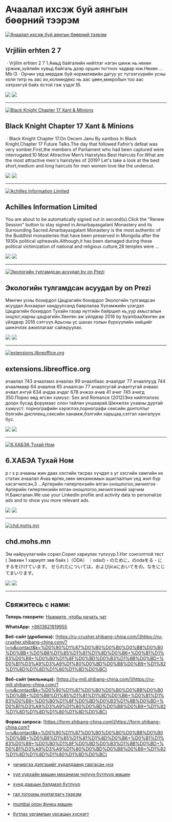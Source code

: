 # Ачаалал ихсэж буй аянгын бөөрний тээрэм

<a href="https://swt.shibang-china.com/?l=ru&img&k=%D0%90%D1%87%D0%B0%D0%B0%D0%BB%D0%B0%D0%BB+%D0%B8%D1%85%D1%81%D1%8D%D0%B6+%D0%B1%D1%83%D0%B9+%D0%B0%D1%8F%D0%BD%D0%B3%D1%8B%D0%BD+%D0%B1%D3%A9%D3%A9%D1%80%D0%BD%D0%B8%D0%B9+%D1%82%D1%8D%D1%8D%D1%80%D1%8D%D0%BC" target="_blank">![Ачаалал ихсэж буй аянгын бөөрний тээрэм](http://static.shibang-china.com/all-800x300/6.jpg)</a>

## Vrjiliin erhten 2 7
&nbsp;&#0183;&#32;Vrjiliin erhten 2 7 1.Амьд байгалийн нийтлэг нэгэн шинж нь нөхөн үржиж,зүйлийн хувьд байгаль дээр оршин тогтнох чадвар юм.Нөхөн …Mb l3&nbsp;&#0183;&#32;Орчин үед мөрдаж буй нормативийн дагуу ус түгээгүүрийн усны коли титр нь аас их,колииндекс нь аас цөөн,микробын тоо аас хэтрэхгүй байх ѐстой гэж үздэг.16.


<a href="https://whatsapp.shibangsoft.com/WhatsApp.php" target="_blank" title="WhatsApp">![](http://static.shibang-china.com/icon/whatsapp.png)</a> <a href="https://swt.shibang-china.com/?l=ru&icon&k=%D0%90%D1%87%D0%B0%D0%B0%D0%BB%D0%B0%D0%BB+%D0%B8%D1%85%D1%81%D1%8D%D0%B6+%D0%B1%D1%83%D0%B9+%D0%B0%D1%8F%D0%BD%D0%B3%D1%8B%D0%BD+%D0%B1%D3%A9%D3%A9%D1%80%D0%BD%D0%B8%D0%B9+%D1%82%D1%8D%D1%8D%D1%80%D1%8D%D0%BC" target="_blank">![](http://static.shibang-china.com/icon/chat-ru.png)</a>

---

<a href="https://swt.shibang-china.com/?l=ru&img&k=%D0%90%D1%87%D0%B0%D0%B0%D0%BB%D0%B0%D0%BB+%D0%B8%D1%85%D1%81%D1%8D%D0%B6+%D0%B1%D1%83%D0%B9+%D0%B0%D1%8F%D0%BD%D0%B3%D1%8B%D0%BD+%D0%B1%D3%A9%D3%A9%D1%80%D0%BD%D0%B8%D0%B9+%D1%82%D1%8D%D1%8D%D1%80%D1%8D%D0%BC" target="_blank">![Black Knight Chapter 17 Xant &amp; Minions](http://static.shibang-china.com/all-800x300/958.jpg)</a>

## Black Knight Chapter 17 Xant &amp; Minions
&nbsp;&#0183;&#32;Black Knight Chapter 17.On Decem Janu By xantbos In Black Knight.Chapter 17 Future Talks.The day that followed Fafnir’s defeat was very somber.First,the members of Parliament who had been captured were interrogated.10 Most Attractive Men’s Hairstyles Best Haircuts For.What are the most attractive men's hairstyles of 2019? Let's take a look at the best short,medium and long haircuts for men women love like the undercut.


<a href="https://whatsapp.shibangsoft.com/WhatsApp.php" target="_blank" title="WhatsApp">![](http://static.shibang-china.com/icon/whatsapp.png)</a> <a href="https://swt.shibang-china.com/?l=ru&icon&k=%D0%90%D1%87%D0%B0%D0%B0%D0%BB%D0%B0%D0%BB+%D0%B8%D1%85%D1%81%D1%8D%D0%B6+%D0%B1%D1%83%D0%B9+%D0%B0%D1%8F%D0%BD%D0%B3%D1%8B%D0%BD+%D0%B1%D3%A9%D3%A9%D1%80%D0%BD%D0%B8%D0%B9+%D1%82%D1%8D%D1%8D%D1%80%D1%8D%D0%BC" target="_blank">![](http://static.shibang-china.com/icon/chat-ru.png)</a>

---

<a href="https://swt.shibang-china.com/?l=ru&img&k=%D0%90%D1%87%D0%B0%D0%B0%D0%BB%D0%B0%D0%BB+%D0%B8%D1%85%D1%81%D1%8D%D0%B6+%D0%B1%D1%83%D0%B9+%D0%B0%D1%8F%D0%BD%D0%B3%D1%8B%D0%BD+%D0%B1%D3%A9%D3%A9%D1%80%D0%BD%D0%B8%D0%B9+%D1%82%D1%8D%D1%8D%D1%80%D1%8D%D0%BC" target="_blank">![Achilles Information Limited](http://static.shibang-china.com/all-800x300/168.jpg)</a>

## Achilles Information Limited
You are about to be automatically signed out in second(s).Click the &quot;Renew Session&quot; button to stay signed in.Amarbayasgalant Monastery and its Surrounding Sacred.Amarbayasgalant Monastery is the most authentic of the Buddhist monasteries that have been preserved in Mongolia after the 1930s political upheavals.Although,it has been damaged during these political victimization of national and religious culture,28 temples were …


<a href="https://whatsapp.shibangsoft.com/WhatsApp.php" target="_blank" title="WhatsApp">![](http://static.shibang-china.com/icon/whatsapp.png)</a> <a href="https://swt.shibang-china.com/?l=ru&icon&k=%D0%90%D1%87%D0%B0%D0%B0%D0%BB%D0%B0%D0%BB+%D0%B8%D1%85%D1%81%D1%8D%D0%B6+%D0%B1%D1%83%D0%B9+%D0%B0%D1%8F%D0%BD%D0%B3%D1%8B%D0%BD+%D0%B1%D3%A9%D3%A9%D1%80%D0%BD%D0%B8%D0%B9+%D1%82%D1%8D%D1%8D%D1%80%D1%8D%D0%BC" target="_blank">![](http://static.shibang-china.com/icon/chat-ru.png)</a>

---

<a href="https://swt.shibang-china.com/?l=ru&img&k=%D0%90%D1%87%D0%B0%D0%B0%D0%BB%D0%B0%D0%BB+%D0%B8%D1%85%D1%81%D1%8D%D0%B6+%D0%B1%D1%83%D0%B9+%D0%B0%D1%8F%D0%BD%D0%B3%D1%8B%D0%BD+%D0%B1%D3%A9%D3%A9%D1%80%D0%BD%D0%B8%D0%B9+%D1%82%D1%8D%D1%8D%D1%80%D1%8D%D0%BC" target="_blank">![Экологийн тулгамдсан асуудал by on Prezi](http://static.shibang-china.com/all-800x300/1473.jpg)</a>

## Экологийн тулгамдсан асуудал by on Prezi
Мөнгөн усны бохирдол Цацрагийн бохирдол Экологийн тулгамдсан асуудал Анхаарал хандуулсанд баярлалаа Хүлэмжийн үзэгдэл Цацрагийн бохирдол Тухайн газар нутгийн байршил нь,уур амьсгалын онцлог,нарны цацрагийн.Хөнгөн аж үйлдвэр 2016 by byambaaХөнгөн аж үйлдвэр 2016 сэтгүүл.Арьсны ус шахах голын бүрхүүлийн хийцийг шинэчлэх ажиллагааг сайжруулах.


<a href="https://whatsapp.shibangsoft.com/WhatsApp.php" target="_blank" title="WhatsApp">![](http://static.shibang-china.com/icon/whatsapp.png)</a> <a href="https://swt.shibang-china.com/?l=ru&icon&k=%D0%90%D1%87%D0%B0%D0%B0%D0%BB%D0%B0%D0%BB+%D0%B8%D1%85%D1%81%D1%8D%D0%B6+%D0%B1%D1%83%D0%B9+%D0%B0%D1%8F%D0%BD%D0%B3%D1%8B%D0%BD+%D0%B1%D3%A9%D3%A9%D1%80%D0%BD%D0%B8%D0%B9+%D1%82%D1%8D%D1%8D%D1%80%D1%8D%D0%BC" target="_blank">![](http://static.shibang-china.com/icon/chat-ru.png)</a>

---

<a href="https://swt.shibang-china.com/?l=ru&img&k=%D0%90%D1%87%D0%B0%D0%B0%D0%BB%D0%B0%D0%BB+%D0%B8%D1%85%D1%81%D1%8D%D0%B6+%D0%B1%D1%83%D0%B9+%D0%B0%D1%8F%D0%BD%D0%B3%D1%8B%D0%BD+%D0%B1%D3%A9%D3%A9%D1%80%D0%BD%D0%B8%D0%B9+%D1%82%D1%8D%D1%8D%D1%80%D1%8D%D0%BC" target="_blank">![extensions.libreoffice.org](http://static.shibang-china.com/all-800x300/1260.jpg)</a>

## extensions.libreoffice.org
ачаалал 743 ачааламз ачаалах 99 ачаалбаас ачаалдаг 77 ачааллууд 744 ачаалмаар 64 ачаална 65 ачаалсан 77 ачаалсугай ачаалтугай ачваас ачвал ачгүй 634 ачдаа ачдаг 678 ачжээ ачив 41 ачиг 745 ачигд 350.Порно өөд өгсөн хүмүүс: Sex and Romance (2012)Энэ нийтлэлээс доорх бусад форумаас олон тайлан уншаарай.Шинжлэх ухааны дуртай хүмүүст: порнографийн хэрэглээ,порнографи сексийн донтолтыг бэлгийн дисплекц,сексийн ханамж,бэлгийн харьцаа,сэтгэл хангалуун бус.


<a href="https://whatsapp.shibangsoft.com/WhatsApp.php" target="_blank" title="WhatsApp">![](http://static.shibang-china.com/icon/whatsapp.png)</a> <a href="https://swt.shibang-china.com/?l=ru&icon&k=%D0%90%D1%87%D0%B0%D0%B0%D0%BB%D0%B0%D0%BB+%D0%B8%D1%85%D1%81%D1%8D%D0%B6+%D0%B1%D1%83%D0%B9+%D0%B0%D1%8F%D0%BD%D0%B3%D1%8B%D0%BD+%D0%B1%D3%A9%D3%A9%D1%80%D0%BD%D0%B8%D0%B9+%D1%82%D1%8D%D1%8D%D1%80%D1%8D%D0%BC" target="_blank">![](http://static.shibang-china.com/icon/chat-ru.png)</a>

---

<a href="https://swt.shibang-china.com/?l=ru&img&k=%D0%90%D1%87%D0%B0%D0%B0%D0%BB%D0%B0%D0%BB+%D0%B8%D1%85%D1%81%D1%8D%D0%B6+%D0%B1%D1%83%D0%B9+%D0%B0%D1%8F%D0%BD%D0%B3%D1%8B%D0%BD+%D0%B1%D3%A9%D3%A9%D1%80%D0%BD%D0%B8%D0%B9+%D1%82%D1%8D%D1%8D%D1%80%D1%8D%D0%BC" target="_blank">![6.ХАБЭА Тухай Ном](http://static.shibang-china.com/all-800x300/519.jpg)</a>

## 6.ХАБЭА Тухай Ном
p r s p ачааны жин даах хэсгийн тасрах хүчдэл s уг хэсгийн хамгийн их статик ачаалал Ачаа өргөх,зөөх механизмын ашиглалтын үед жил бүр хэсэгчилсэн,3 …Артерийн гипертензийн ялган оношлогоо,эмчилгээ&nbsp;&#0183;&#32;Артерийн гипертензийн ялган оношлогоо,эмчилгээний зарчим Н.Баясгалан.We use your LinkedIn profile and activity data to personalize ads and to show you more relevant ads.


<a href="https://whatsapp.shibangsoft.com/WhatsApp.php" target="_blank" title="WhatsApp">![](http://static.shibang-china.com/icon/whatsapp.png)</a> <a href="https://swt.shibang-china.com/?l=ru&icon&k=%D0%90%D1%87%D0%B0%D0%B0%D0%BB%D0%B0%D0%BB+%D0%B8%D1%85%D1%81%D1%8D%D0%B6+%D0%B1%D1%83%D0%B9+%D0%B0%D1%8F%D0%BD%D0%B3%D1%8B%D0%BD+%D0%B1%D3%A9%D3%A9%D1%80%D0%BD%D0%B8%D0%B9+%D1%82%D1%8D%D1%8D%D1%80%D1%8D%D0%BC" target="_blank">![](http://static.shibang-china.com/icon/chat-ru.png)</a>

---

<a href="https://swt.shibang-china.com/?l=ru&img&k=%D0%90%D1%87%D0%B0%D0%B0%D0%BB%D0%B0%D0%BB+%D0%B8%D1%85%D1%81%D1%8D%D0%B6+%D0%B1%D1%83%D0%B9+%D0%B0%D1%8F%D0%BD%D0%B3%D1%8B%D0%BD+%D0%B1%D3%A9%D3%A9%D1%80%D0%BD%D0%B8%D0%B9+%D1%82%D1%8D%D1%8D%D1%80%D1%8D%D0%BC" target="_blank">![chd.mohs.mn](http://static.shibang-china.com/all-800x300/476.jpg)</a>

## chd.mohs.mn
Эм найруулагчийн сорил.Сорил хариулах түлхүүр.1.Нэг сонголттой тест ( Зөвхөн 1 хариулт зөв байх )（ODA） ｜odaの・のために，のodaをる・にするをけけています。 せられたについては，およびjicaにおいてをの，なをにじてまいります。


<a href="https://whatsapp.shibangsoft.com/WhatsApp.php" target="_blank" title="WhatsApp">![](http://static.shibang-china.com/icon/whatsapp.png)</a> <a href="https://swt.shibang-china.com/?l=ru&icon&k=%D0%90%D1%87%D0%B0%D0%B0%D0%BB%D0%B0%D0%BB+%D0%B8%D1%85%D1%81%D1%8D%D0%B6+%D0%B1%D1%83%D0%B9+%D0%B0%D1%8F%D0%BD%D0%B3%D1%8B%D0%BD+%D0%B1%D3%A9%D3%A9%D1%80%D0%BD%D0%B8%D0%B9+%D1%82%D1%8D%D1%8D%D1%80%D1%8D%D0%BC" target="_blank">![](http://static.shibang-china.com/icon/chat-ru.png)</a>

---
## Свяжитесь с нами:

**Теперь говорите:** [Нажмите, чтобы начать чат](https://swt.shibang-china.com?l=ru&contact&k=%D0%90%D1%87%D0%B0%D0%B0%D0%BB%D0%B0%D0%BB+%D0%B8%D1%85%D1%81%D1%8D%D0%B6+%D0%B1%D1%83%D0%B9+%D0%B0%D1%8F%D0%BD%D0%B3%D1%8B%D0%BD+%D0%B1%D3%A9%D3%A9%D1%80%D0%BD%D0%B8%D0%B9+%D1%82%D1%8D%D1%8D%D1%80%D1%8D%D0%BC)

**WhatsApp:**  [+8613621919955](https://whatsapp.shibangsoft.com/WhatsApp.php)

**Веб-сайт (дробилка):** [https://ru-crusher.shibang-china.com/](https://ru-crusher.shibang-china.com/?l=ru&contact&k=%D0%90%D1%87%D0%B0%D0%B0%D0%BB%D0%B0%D0%BB+%D0%B8%D1%85%D1%81%D1%8D%D0%B6+%D0%B1%D1%83%D0%B9+%D0%B0%D1%8F%D0%BD%D0%B3%D1%8B%D0%BD+%D0%B1%D3%A9%D3%A9%D1%80%D0%BD%D0%B8%D0%B9+%D1%82%D1%8D%D1%8D%D1%80%D1%8D%D0%BC)

**Веб-сайт (мельница):** [https://ru-mill.shibang-china.com/](https://ru-mill.shibang-china.com/?l=ru&contact&k=%D0%90%D1%87%D0%B0%D0%B0%D0%BB%D0%B0%D0%BB+%D0%B8%D1%85%D1%81%D1%8D%D0%B6+%D0%B1%D1%83%D0%B9+%D0%B0%D1%8F%D0%BD%D0%B3%D1%8B%D0%BD+%D0%B1%D3%A9%D3%A9%D1%80%D0%BD%D0%B8%D0%B9+%D1%82%D1%8D%D1%8D%D1%80%D1%8D%D0%BC)

**Форма запроса:** [https://form.shibang-china.com](https://form.shibang-china.com?l=ru&contact&k=%D0%90%D1%87%D0%B0%D0%B0%D0%BB%D0%B0%D0%BB+%D0%B8%D1%85%D1%81%D1%8D%D0%B6+%D0%B1%D1%83%D0%B9+%D0%B0%D1%8F%D0%BD%D0%B3%D1%8B%D0%BD+%D0%B1%D3%A9%D3%A9%D1%80%D0%BD%D0%B8%D0%B9+%D1%82%D1%8D%D1%8D%D1%80%D1%8D%D0%BC)

* [чичиргээ дэлгэцийг худалдаанд гаргасан үнэ](../130/%D1%87%D0%B8%D1%87%D0%B8%D1%80%D0%B3%D1%8D%D1%8D%20%D0%B4%D1%8D%D0%BB%D0%B3%D1%8D%D1%86%D0%B8%D0%B9%D0%B3%20%D1%85%D1%83%D0%B4%D0%B0%D0%BB%D0%B4%D0%B0%D0%B0%D0%BD%D0%B4%20%D0%B3%D0%B0%D1%80%D0%B3%D0%B0%D1%81%D0%B0%D0%BD%20%D2%AF%D0%BD%D1%8D.md)

* [уул уурхайн машин механизм чулуун бутлуур машин](../129/%D1%83%D1%83%D0%BB%20%D1%83%D1%83%D1%80%D1%85%D0%B0%D0%B9%D0%BD%20%D0%BC%D0%B0%D1%88%D0%B8%D0%BD%20%D0%BC%D0%B5%D1%85%D0%B0%D0%BD%D0%B8%D0%B7%D0%BC%20%D1%87%D1%83%D0%BB%D1%83%D1%83%D0%BD%20%D0%B1%D1%83%D1%82%D0%BB%D1%83%D1%83%D1%80%20%D0%BC%D0%B0%D1%88%D0%B8%D0%BD.md)

* [хүнд даацын бэлдмэл бутлуур](../130/%D1%85%D2%AF%D0%BD%D0%B4%20%D0%B4%D0%B0%D0%B0%D1%86%D1%8B%D0%BD%20%D0%B1%D1%8D%D0%BB%D0%B4%D0%BC%D1%8D%D0%BB%20%D0%B1%D1%83%D1%82%D0%BB%D1%83%D1%83%D1%80.md)

* [гал тогооны нунтаглагч тээрэм](../128/%D0%B3%D0%B0%D0%BB%20%D1%82%D0%BE%D0%B3%D0%BE%D0%BE%D0%BD%D1%8B%20%D0%BD%D1%83%D0%BD%D1%82%D0%B0%D0%B3%D0%BB%D0%B0%D0%B3%D1%87%20%D1%82%D1%8D%D1%8D%D1%80%D1%8D%D0%BC.md)

* [mumbai олон функц машин](../128/mumbai%20%D0%BE%D0%BB%D0%BE%D0%BD%20%D1%84%D1%83%D0%BD%D0%BA%D1%86%20%D0%BC%D0%B0%D1%88%D0%B8%D0%BD.md)

* [бутлах ургамлын урсацын хүснэгт](../126/%D0%B1%D1%83%D1%82%D0%BB%D0%B0%D1%85%20%D1%83%D1%80%D0%B3%D0%B0%D0%BC%D0%BB%D1%8B%D0%BD%20%D1%83%D1%80%D1%81%D0%B0%D1%86%D1%8B%D0%BD%20%D1%85%D2%AF%D1%81%D0%BD%D1%8D%D0%B3%D1%82.md)